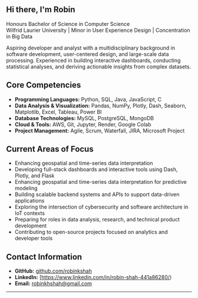 ## Hi there, I'm Robin

Honours Bachelor of Science in Computer Science  
Wilfrid Laurier University | Minor in User Experience Design | Concentration in Big Data  

Aspiring developer and analyst with a multidisciplinary background in software development, user-centered design, and large-scale data processing. Experienced in building interactive dashboards, conducting statistical analyses, and deriving actionable insights from complex datasets.

## Core Competencies

- **Programming Languages:** Python, SQL, Java, JavaScript, C  
- **Data Analysis & Visualization:** Pandas, NumPy, Plotly, Dash, Seaborn, Matplotlib, Excel, Tableau, Power BI  
- **Database Technologies:** MySQL, PostgreSQL, MongoDB  
- **Cloud & Tools:** AWS, Git, Jupyter, Render, Google Colab  
- **Project Management:** Agile, Scrum, Waterfall, JIRA, Microsoft Project

## Current Areas of Focus

- Enhancing geospatial and time-series data interpretation  
- Developing full-stack dashboards and interactive tools using Dash, Plotly, and Flask  
- Enhancing geospatial and time-series data interpretation for predictive modeling  
- Building scalable backend systems and APIs to support data-driven applications  
- Exploring the intersection of cybersecurity and software architecture in IoT contexts  
- Preparing for roles in data analysis, research, and technical product development  
- Contributing to open-source projects focused on analytics and developer tools

## Contact Information

- **GitHub:** [github.com/robinkshah](https://github.com/robinkshah)  
- **LinkedIn:** [https://www.linkedin.com/in/robin-shah-441a86280/) 
- **Email:** robinkhshah@gmail.com  
---
